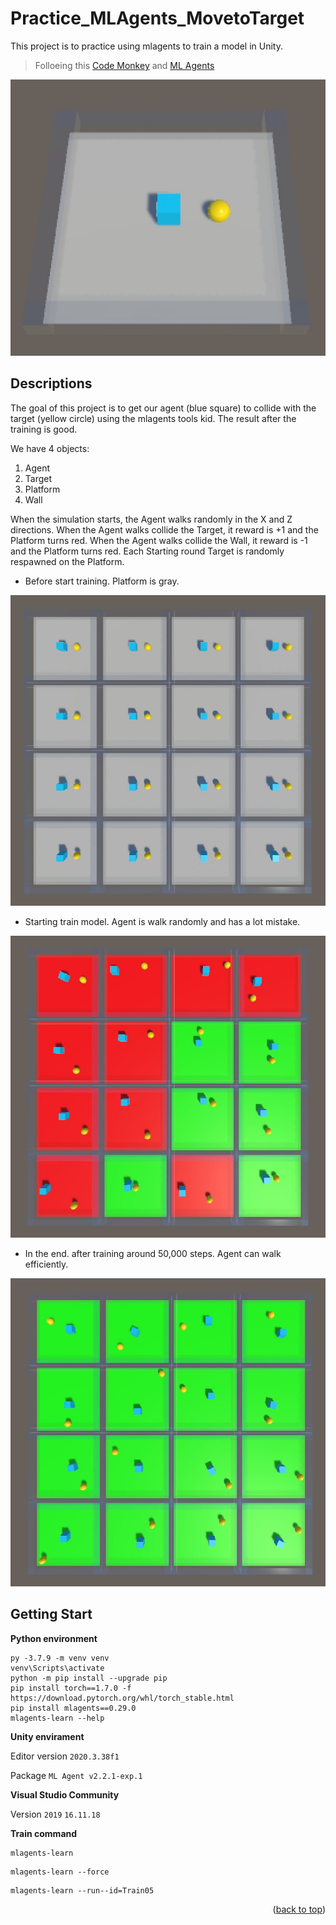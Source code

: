 # Practice_MLAgents_MovetoTarget
This project is to practice using mlagents to train a model in Unity.
> Folloeing this [Code Monkey](https://www.youtube.com/watch?v=zPFU30tbyKs&t=691s) and [ML Agents](https://github.com/Unity-Technologies/ml-agents)

![picture 1](https://github.com/thirawat69/Practice_MLAgents_MovetoTarget/blob/main/README_PICTURE/normalPlatform.jpg?raw=true)

## Descriptions
The goal of this project is to get our agent (blue square) to collide with the target (yellow circle) using the mlagents tools kid.
The result after the training is good.

We have 4  objects:
1. Agent
2. Target
3. Platform
4. Wall

When the simulation starts, the Agent walks randomly in the X and Z directions. When the Agent walks collide the Target, it reward is +1 and the Platform turns red. When the Agent walks collide the Wall, it reward is -1 and the Platform turns red. Each Starting round Target is randomly respawned on the Platform.
- Before start training. Platform is gray.

![picture 1](https://github.com/thirawat69/Practice_MLAgents_MovetoTarget/blob/main/README_PICTURE/trainStart.jpg?raw=true)


- Starting train model. Agent is walk randomly and has a lot mistake.

![picture 2](https://github.com/thirawat69/Practice_MLAgents_MovetoTarget/blob/main/README_PICTURE/duringTrain1.jpg?raw=true)


- In the end. after training around 50,000 steps. Agent can walk efficiently.

![picture 3](https://github.com/thirawat69/Practice_MLAgents_MovetoTarget/blob/main/README_PICTURE/efficientWalk.jpg?raw=true)



## Getting Start
**Python environment**
```
py -3.7.9 -m venv venv
venv\Scripts\activate
python -m pip install --upgrade pip
pip install torch==1.7.0 -f https://download.pytorch.org/whl/torch_stable.html
pip install mlagents==0.29.0
mlagents-learn --help
```

**Unity envirament**

Editor version `2020.3.38f1`

Package `ML Agent v2.2.1-exp.1`


**Visual Studio Community**

Version `2019` `16.11.18`


**Train command**

```
mlagents-learn
```
```
mlagents-learn --force
```
```
mlagents-learn --run--id=Train05
```

<p align="right">(<a href="#top">back to top</a>)</p>

